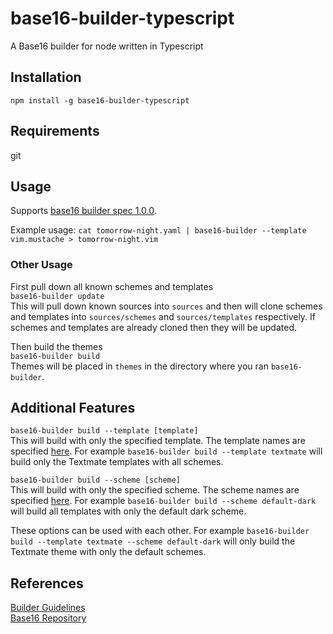 # base16-builder-typescript

A Base16 builder for node written in Typescript

## Installation

`npm install -g base16-builder-typescript`

## Requirements

git

## Usage

Supports [base16 builder spec 1.0.0](https://github.com/chriskempson/base16/blob/main/builder.md).

Example usage: `cat tomorrow-night.yaml | base16-builder --template vim.mustache > tomorrow-night.vim`

### Other Usage

First pull down all known schemes and templates  
`base16-builder update`  
This will pull down known sources into `sources` and then will clone schemes and templates into `sources/schemes` and `sources/templates` respectively. If schemes and templates are already cloned then they will be updated. 

Then build the themes  
`base16-builder build`  
Themes will be placed in `themes` in the directory where you ran `base16-builder`.

## Additional Features

`base16-builder build --template [template]`  
This will build with only the specified template. The template names are specified [here](https://github.com/chriskempson/base16-templates-source/blob/master/list.yaml). For example `base16-builder build --template textmate` will build only the Textmate templates with all schemes.

`base16-builder build --scheme [scheme]`  
This will build with only the specified scheme. The scheme names are specified [here](https://github.com/base16-project/base16-schemes). For example `base16-builder build --scheme default-dark` will build all templates with only the default dark scheme.

These options can be used with each other. For example `base16-builder build --template textmate --scheme default-dark` will only build the Textmate theme with only the default schemes.

## References

[Builder Guidelines](https://github.com/chriskempson/base16/blob/main/builder.md)  
[Base16 Repository](https://github.com/chriskempson/base16)  
